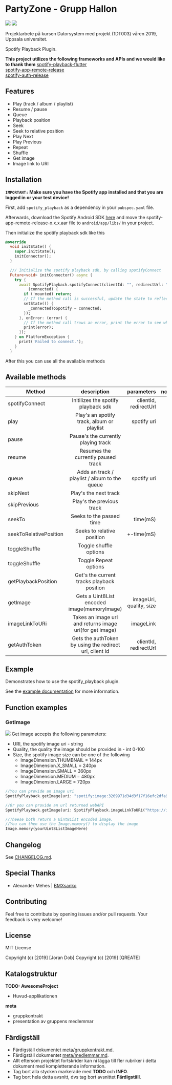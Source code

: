# PartyZone - Grupp Hallon
  
  
  
  
  
[![](https://img.shields.io/badge/pub-v0.0.8-brightgreen.svg)](https://pub.dartlang.org/packages/spotify_playback) [![](https://img.shields.io/badge/licence-MIT-blue.svg)](https://github.com/uu-os-2019/dsp-hallon/blob/master/LICENSE)
   
  
  Projektarbete på kursen Datorsystem med projekt (1DT003) våren 2019, Uppsala universitet.

Spotify Playback Plugin.
 
**This project utilizes the following frameworks and APIs and we would like to thank them**
[spotify-playback-flutter](https://github.com/qreate/spotify-playback-flutter/)  
[spotify-app-remote-release](https://github.com/spotify/android-sdk/releases/tag/v0.6.1-appremote_v1.1.0-auth)  
[spotify-auth-release](https://github.com/spotify/android-sdk/releases/tag/v0.6.1-appremote_v1.1.0-auth)   
  

  

## Features
* Play (track / album / playlist)
* Resume / pause
* Queue
* Playback position
* Seek
* Seek to relative position
* Play Next
* Play Previous
* Repeat 
* Shuffle 
* Get image
* Image link to URI

## Installation
**`IMPORTANT:` Make sure you have the Spotify app installed and that you are logged in or your test device!**

First, add `spotify_playback` as a dependency in your `pubspec.yaml` file. 

Afterwards, download the Spotify Android SDK [here](https://github.com/spotify/android-sdk/releases/tag/v0.6.1-appremote_v1.1.0-auth) and move the spotify-app-remote-release-x.x.x.aar file to `android/app/libs/` in your project.

Then initialize the spotify playback sdk like this 

```dart
@override
  void initState() {
    super.initState();
    initConnector();
  }

  /// Initialize the spotify playback sdk, by calling spotifyConnect
  Future<void> initConnector() async {
    try {
      await SpotifyPlayback.spotifyConnect(clientId: "", redirectUrl: "").then(
          (connected) {
        if (!mounted) return;
        // If the method call is successful, update the state to reflect this change
        setState(() {
          _connectedToSpotify = connected;
        });
      }, onError: (error) {
        // If the method call trows an error, print the error to see what went wrong
        print(error);
      });
    } on PlatformException {
      print('Failed to connect.');
    }
  }
``` 

After this you can use all the available methods

## Available methods 
| Method        | description           | parameters  | notes |
| ------------- |:-------------:| -----:|-----:|
| spotifyConnect      | Initilizes the spotify playback sdk | clientId, redirectUrl ||
| play      | Play's an spotify track, album or playlist | spotify uri ||
| pause      | Pause's the currently playing track      |    ||
| resume |  Resumes the currently paused track      |     ||
| queue |  Adds an track / playlist / album to the queue     |   spotify uri  ||
| skipNext      | Play's the next track | ||
| skipPrevious      | Play's the previous track |  ||
| seekTo |  Seeks to the passed time     |  time(mS)   ||
|seekToRelativePosition|Seeks to relative position|+-time(mS)||
| toggleShuffle | Toggle shuffle options    |     ||
| toggleShuffle | Toggle Repeat options    |     ||
| getPlaybackPosition | Get's the current tracks playback position       |    ||
| getImage | Gets a Uint8List encoded image(memoryImage)       |  imageUri, quality, size  | [![](https://img.shields.io/badge/WARNING-23-orange.svg)](https://github.com/qreate/spotify-playback-flutter/issues/23)
| imageLinkToURi | Takes an image url and returns image uri(for get image)    |  imageLink  ||
| getAuthToken | Gets the authToken by using the redirect url, client id       |  clientId, redirectUrl | [![](https://img.shields.io/badge/WARNING-WIP-orange.svg)](https://github.com/qreate/spotify-playback-flutter/pull/28)

## Example

Demonstrates how to use the spotify_playback plugin.

See the [example documentation](example/README.md) for more information.


## Function examples
### GetImage   
[![](https://img.shields.io/badge/WARNING-23-orange.svg)](https://github.com/qreate/spotify-playback-flutter/issues/23)
Get image accepts the following parameters:
* URI, the spotify image uri - string
* Quality, the quality the image should be provided in - int 0-100
* Size, the spotify image size can be one of the following
  * ImageDimension.THUMBNAIL = 144px
  * ImageDimension.X_SMALL = 240px
  * ImageDimension.SMALL = 360px
  * ImageDimension.MEDIUM = 480px
  * ImageDimension.LARGE = 720px
```dart
//You can provide an image uri
SpotifyPlayback.getImage(uri: "spotify:image:3269971d34d3f17f16efc2dfa95e302cc961a36c", quality: 100, size: 360);

//Or you can provide an url returned webAPI
SpotifyPlayback.getImage(uri: SpotifyPlayback.imageLinkToURi("https://i.scdn.co/image/3269971d34d3f17f16efc2dfa95e302cc961a36c"), quality: 100, size:360);

//Theese both return a Uint8List encoded image.
//You can then use the Image.memory() to display the image
Image.memory(yourUint8ListImageHere)

```

## Changelog

See [CHANGELOG.md](CHANGELOG.md).

## Special Thanks
 - Alexander Méhes | [BMXsanko](https://github.com/BMXsanko)

## Contributing

Feel free to contribute by opening issues and/or pull requests. Your feedback is very welcome!

## License

MIT License

Copyright (c) [2019] [Joran Dob]
Copyright (c) [2019] [QREATE]




















## Katalogstruktur

**TODO:** 
**AwesomeProject**
- Huvud-applikationen 

**meta**
- gruppkontrakt
- presentation av gruppens medlemmar

## Färdigställ 

- Färdigställ dokumentet [meta/gruppkontrakt.md](./meta/gruppkontrakt.md).
- Färdigställ dokumentet [meta/medlemmar.md](./meta/medlemmar.md).
- Allt eftersom projektet fortskrider kan ni lägga till fler rubriker i detta
  dokument med kompletterande information.
- Tag bort alla stycken markerade med **TODO** och **INFO**.
- Tag bort hela detta avsnitt, dvs tag bort avsnittet **Färdigställ**.
